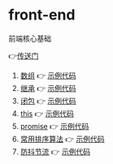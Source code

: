 # front-end

前端核心基础

👉[传送门](https://github.com/barnett617/front-end/issues)

1. [数组](https://github.com/barnett617/front-end/issues/1) 👉 [示例代码](1-array/index.md)
2. [继承](https://github.com/barnett617/front-end/issues/2) 👉 [示例代码](2-inheritance/index.md)
3. [闭包](https://github.com/barnett617/front-end/issues/3) 👉 [示例代码](3-closure/index.md)
4. [this](https://github.com/barnett617/front-end/issues/4) 👉 [示例代码](4-this/index.md)
5. [promise](https://github.com/barnett617/front-end/issues/5) 👉 [示例代码](5-promise/index.md)
6. [常用排序算法](https://github.com/barnett617/front-end/issues/6) 👉 [示例代码](6-sort-algorithm/index.md)
7. [防抖节流](https://github.com/barnett617/front-end/issues/7) 👉 [示例代码](7-debouce-throttle/index.md)